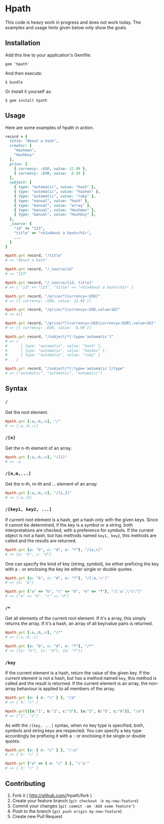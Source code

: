 # Hpath

This code is heavy work in progress and does not work today. The examples and usage hints given below only show the goals.

## Installation

Add this line to your application's Gemfile:

    gem 'hpath'

And then execute:

    $ bundle

Or install it yourself as:

    $ gem install hpath

## Usage

Here are some examples of hpath in action.

```ruby
record = {
  title: "About a hash",
  creator: [
    "Hashman",
    "Hashboy"
  ],
  price: [
    { currency: :USD, value: 12.99 },
    { currency: :EUR, value:  8.99 }
  ],
  subject: [
    { type: "automatic", value: "hash" },
    { type: "automatic", value: "hashes" },
    { type: "automatic", value: "ruby" },
    { type: "manual", value: "hash" },
    { type: "manual", value: "array" },
    { type: "manual", value: "Hashman" },
    { type: "manual", value: "Hashboy" },
  ],
  _source: {
    "id" => "123",
    "title" => "<h1>About a hash</h1>",
    ...
  }
}

Hpath.get record, "/title"
# => "About a hash"

Hpath.get record, "/_source/id"
# => "123"

Hpath.get record, "/_source/[id, title]"
# => { "id" => "123", "title" => "<h1>About a hash</h1>" }

Hpath.get record, "/price/*[currency=:USD]"
# => [{ currency: :USD, value: 12.99 }]

Hpath.get record, "/price/*[currency=:USD,value<10]"
# => nil

Hpath.get record, "/price/*[(currency=:USD|currency=:EUR),value<10]"
# => [{ currency: :EUR, value:  8.99 }]

Hpath.get record, "/subject/*[:type='automatic']"
# => [
#      { type: "automatic", value: "hash" },
#      { type: "automatic", value: "hashes" },
#      { type: "automatic", value: "ruby" }
#    ]

Hpath.get record, "/subject/*[:type='automatic']/type"
# => ["automatic", "automatic", "automatic"]
```

## Syntax

### `/`
Get the root element.

```ruby
Hpath.get [:a,:b,:c], "/"
# => [:a,:b,:c]
```

### `/[n]`
Get the n-th element of an array.

```ruby
Hpath.get [:a,:b,:c], "/[1]"
# => :a
```

### `/[n,m,...]`
Get the n-th, m-th and ... element of an array.

```ruby
Hpath.get [:a,:b,:c], "/[1,2]"
# => [:a,:b]
```

### `/[key1, key2, ...]`
If current root element is a hash, get a hash only with the given keys. Since it cannot be determined, if the key is a symbol or a string, both interpretations are checked, with a preference for symbols. If the current object is not a hash, but has methods named `key1, key2`, this methods are called and the results are returned.

```ruby
Hpath.get {a: "b", c: "d", e: "f"}, "/[a,c]"
# => {a: "b", c: "d"}
```

One can specify the kind of key (string, symbol), be either prefixing the key with a `:` or enclosing the key be either single or double quotes.

```ruby
Hpath.get {a: "b", c: "d", e: "f"}, "/[:a,'c']"
# => {a: "b"}
```

```ruby
Hpath.get {"a" => "b", "c" => "d", "e" => "f"}, "/['a',\"c\"]"
# => {"a" => "b", "c" => "d"}
```

### `/*`
Get all elements of the current root element. If it's a array, this simply returns the array. If it's a hash, an array of all key/value pairs is returned.

```ruby
Hpath.get [:a,:b,:c], "/*"
# => [:a,:b,:c]
```

```ruby
Hpath.get {a: "b", c: "d", e: "f"}, "/*"
# => [{a: "b"}, {c: "d"}, {e: "f"}]
```

### `/key`
If the current element is a hash, return the value of the given key. If the current element is not a hash, but has a method named `key`, this method is called and the result is returned. If the current element is an array, the non-array behaviour is applied to all members of the array.

```ruby
Hpath.get {a: { b: "c" } }, "/a"
# => { b: "c" }
```

```ruby
Hpath.get([{a:"1", b:"2", c:"3"}, {a:"2", b:"5", c:"6"}], "/a")
# => ["1", "2"]
```

As with the `/[key, ...]` syntax, when no key type is specified, both, symbols and string keys are respected. You can specify a key type accordingly be prefixing it with a `:` or enclosing it be single or double quotes.

```ruby
Hpath.get {a: { b: "c" } }, "/:a"
# => { b: "c" }
```

```ruby
Hpath.get {"a" => { b: "c" } }, "/'a'"
# => { b: "c" }
```

## Contributing

1. Fork it ( http://github.com/<my-github-username>/hpath/fork )
2. Create your feature branch (`git checkout -b my-new-feature`)
3. Commit your changes (`git commit -am 'Add some feature'`)
4. Push to the branch (`git push origin my-new-feature`)
5. Create new Pull Request
